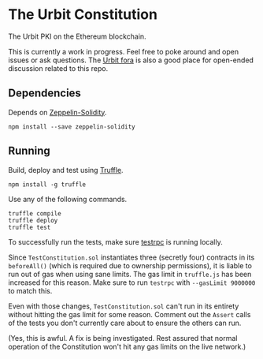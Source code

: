 # The Urbit Constitution

The Urbit PKI on the Ethereum blockchain.  

This is currently a work in progress.  Feel free to poke around and open issues or ask questions.  The [Urbit fora](https://urbit.org/fora) is also a good place for open-ended discussion related to this repo.

## Dependencies

Depends on [Zeppelin-Solidity](https://openzeppelin.org/).

```
npm install --save zeppelin-solidity
```

## Running

Build, deploy and test using [Truffle](http://truffleframework.com/).

```
npm install -g truffle
```

Use any of the following commands.

```
truffle compile
truffle deploy
truffle test
```

To successfully run the tests, make sure [testrpc](https://github.com/ethereumjs/testrpc) is running locally.

Since `TestConstitution.sol` instantiates three (secretly four) contracts in its `beforeAll()` (which is required due to ownership permissions), it is liable to run out of gas when using sane limits. The gas limit in `truffle.js` has been increased for this reason. Make sure to run `testrpc` with `--gasLimit 9000000` to match this.

Even with those changes, `TestConstitution.sol` can't run in its entirety without hitting the gas limit for some reason. Comment out the `Assert` calls of the tests you don't currently care about to ensure the others can run.

(Yes, this is awful. A fix is being investigated. Rest assured that normal operation of the Constitution won't hit any gas limits on the live network.)
